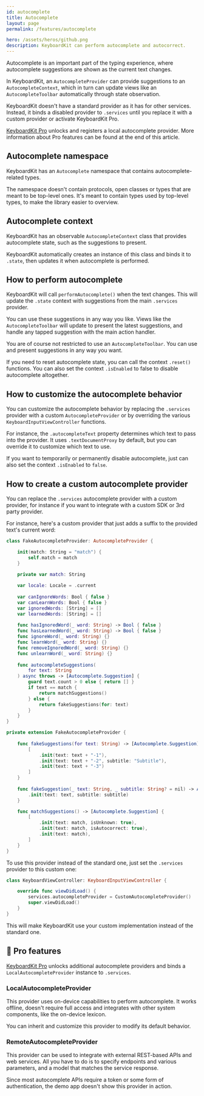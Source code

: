 ```yaml
---
id: autocomplete
title: Autocomplete
layout: page
permalink: /features/autocomplete

hero: /assets/heros/github.png
description: KeyboardKit can perform autocomplete and autocorrect.
---
```


Autocomplete is an important part of the typing experience, where autocomplete suggestions are shown as the current text changes.

In KeyboardKit, an ``AutocompleteProvider`` can provide suggestions to an ``AutocompleteContext``, which in turn can update views like an ``AutocompleteToolbar`` automatically through state observation.

KeyboardKit doesn't have a standard provider as it has for other services. Instead, it binds a disabled provider to ``.services`` until you replace it with a custom provider or activate KeyboardKit Pro.

[KeyboardKit Pro][Pro] unlocks and registers a local autocomplete provider. More information about Pro features can be found at the end of this article.



## Autocomplete namespace

KeyboardKit has an ``Autocomplete`` namespace that contains autocomplete-related types.

The namespace doesn't contain protocols, open classes or types that are meant to be top-level ones. It's meant to contain types used by top-level types, to make the library easier to overview.



## Autocomplete context

KeyboardKit has an observable ``AutocompleteContext`` class that provides autocomplete state, such as the suggestions to present.

KeyboardKit automatically creates an instance of this class and binds it to ``.state``, then updates it when autocomplete is performed.



## How to perform autocomplete

KeyboardKit will call ``performAutocomplete()`` when the text changes. This will update the ``.state`` context with suggestions from the main ``.services`` provider. 

You can use these suggestions in any way you like. Views like the ``AutocompleteToolbar`` will update to present the latest suggestions, and handle any tapped suggestion with the main action handler.

You are of course not restricted to use an ``AutocompleteToolbar``. You can use and present suggestions in any way you want.

If you need to reset autocomplete state, you can call the context ``.reset()`` functions. You can also set the context ``.isEnabled`` to false to disable autocomplete altogether.



## How to customize the autocomplete behavior

You can customize the autocomplete behavior by replacing the ``.services`` provider with a custom ``AutocompleteProvider`` or by overriding the various ``KeyboardInputViewController`` functions.

For instance, the ``.autocompleteText`` property determines which text to pass into the provider. It uses ``.textDocumentProxy`` by default, but you can override it to customize which text to use.

If you want to temporarily or permanently disable autocomplete, just can also set the context ``.isEnabled`` to `false`.



## How to create a custom autocomplete provider

You can replace the ``.services`` autocomplete provider with a custom provider, for instance if you want to integrate with a custom SDK or 3rd party provider.

For instance, here's a custom provider that just adds a suffix to the provided text's current word:

```swift
class FakeAutocompleteProvider: AutocompleteProvider {

    init(match: String = "match") {
        self.match = match
    }

    private var match: String
    
    var locale: Locale = .current
    
    var canIgnoreWords: Bool { false }
    var canLearnWords: Bool { false }
    var ignoredWords: [String] = []
    var learnedWords: [String] = []
    
    func hasIgnoredWord(_ word: String) -> Bool { false }
    func hasLearnedWord(_ word: String) -> Bool { false }
    func ignoreWord(_ word: String) {}
    func learnWord(_ word: String) {}
    func removeIgnoredWord(_ word: String) {}
    func unlearnWord(_ word: String) {}
    
    func autocompleteSuggestions(
        for text: String
    ) async throws -> [Autocomplete.Suggestion] {
        guard text.count > 0 else { return [] }
        if text == match {
            return matchSuggestions()
        } else {
            return fakeSuggestions(for: text)
        }
    }
}

private extension FakeAutocompleteProvider {
    
    func fakeSuggestions(for text: String) -> [Autocomplete.Suggestion] {
        [
            .init(text: text + "-1"),
            .init(text: text + "-2", subtitle: "Subtitle"),
            .init(text: text + "-3")
        ]
    }
    
    func fakeSuggestion(_ text: String, _ subtitle: String? = nil) -> Autocomplete.Suggestion {
        .init(text: text, subtitle: subtitle)
    }

    func matchSuggestions() -> [Autocomplete.Suggestion] {
        [
            .init(text: match, isUnknown: true),
            .init(text: match, isAutocorrect: true),
            .init(text: match),
        ]
    }
}
```

To use this provider instead of the standard one, just set the ``.services`` provider to this custom one:

```swift
class KeyboardViewController: KeyboardInputViewController {

    override func viewDidLoad() {
        services.autocompleteProvider = CustomAutocompleteProvider()
        super.viewDidLoad()
    }
}
```

This will make KeyboardKit use your custom implementation instead of the standard one.   



## 👑 Pro features

[KeyboardKit Pro][Pro] unlocks additional autocomplete providers and binds a `LocalAutocompleteProvider` instance to ``.services``.

### LocalAutocompleteProvider

This provider uses on-device capabilities to perform autocomplete. It works offline, doesn't require full access and integrates with other system components, like the on-device lexicon.

You can inherit and customize this provider to modify its default behavior.

### RemoteAutocompleteProvider

This provider can be used to integrate with external REST-based APIs and web services. All you have to do is to specify endpoints and various parameters, and a model that matches the service response.

Since most autocomplete APIs require a token or some form of authentication, the demo app doesn't show this provider in action.



[Pro]: /pro
